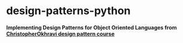 # design-patterns-python


#### Implementing Design Patterns for Object Oriented Languages from [ChristopherOkhravi design pattern course](https://www.youtube.com/playlist?list=PLrhzvIcii6GNjpARdnO4ueTUAVR9eMBpc&ab_channel=ChristopherOkhravi) 
